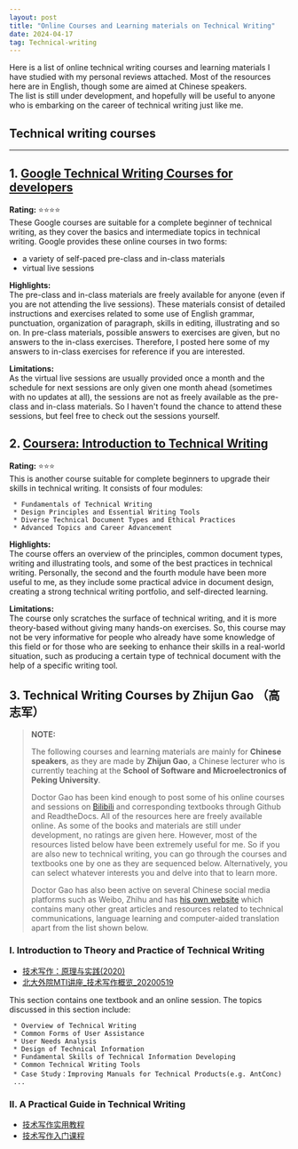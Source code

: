 ```yaml
---
layout: post
title: "Online Courses and Learning materials on Technical Writing"
date: 2024-04-17
tag: Technical-writing
---
```


Here is a list of online technical writing courses and learning materials I have studied with my personal reviews attached. Most of the resources here are in English, though some are aimed at Chinese speakers.    
The list is still under development, and hopefully will be useful to anyone who is embarking on the career of technical writing just like me.


## **Technical writing courses**

* * *

## 1. [Google Technical Writing Courses for developers](https://developers.google.com/tech-writing/for-instructors)  

   **Rating:** ⭐⭐⭐⭐  
   These Google courses are suitable for a complete beginner of technical writing, as they cover the basics and intermediate 
   topics in 
   technical writing. Google provides these online courses in two forms:  
   - a variety of self-paced pre-class and in-class materials
   - virtual live sessions
     
   **Highlights:**  
   The pre-class and in-class materials are freely available for anyone (even if you are not attending the live sessions). These 
   materials consist of detailed instructions and exercises related to some use of English grammar, punctuation, organization of 
   paragraph, skills in editing, illustrating and so on. In pre-class materials, possible answers to exercises are given, but no 
   answers to the in-class exercises. Therefore, I posted here some of my answers to in-class exercises for reference if you are 
   interested.   

   **Limitations:**   
   As the virtual live sessions are usually provided once a month and the schedule for next sessions are only given one month 
   ahead (sometimes with no updates at all), the sessions are not as freely available as the pre-class and in-class materials. 
   So I haven't found the chance to attend these sessions, but feel free to check out the sessions yourself.         
    
## 2. [Coursera: Introduction to Technical Writing](https://www.coursera.org/programs/learning-program-for-family-iwira/learn/technical-writing-introduction?source=search)

   **Rating:** ⭐⭐⭐  
   This is another course suitable for complete beginners to upgrade their skills in technical writing. It consists of four 
   modules:

     * Fundamentals of Technical Writing
     * Design Principles and Essential Writing Tools
     * Diverse Technical Document Types and Ethical Practices
     * Advanced Topics and Career Advancement

   **Highlights:**  
   The course offers an overview of the principles, common document types, writing and illustrating tools, and some of the best 
   practices in technical writing. Personally, the second and the fourth module have been more useful to me, as they include 
   some practical advice in document design, creating a strong technical writing portfolio, and self-directed learning.
   
   **Limitations:**       
   The course only scratches the surface of technical writing, and it is more theory-based without giving many hands-on 
   exercises. So, this course may not be very informative for people who already have some knowledge of this field or for those 
   who are seeking to enhance their skills in a real-world situation, such as producing a certain type of technical document 
   with the help of a specific writing tool.

## 3. Technical Writing Courses by Zhijun Gao （高志军） 
> **NOTE:**
> 
> The following courses and learning materials are mainly for **Chinese speakers**, as they are made by **Zhijun Gao**, a Chinese lecturer who is currently teaching at the **School of Software and Microelectronics of Peking University**.
> 
> Doctor Gao has been kind enough to post some of his online courses and sessions on [Bilibili](https://space.bilibili.com/71069636?spm_id_from=333.788.0.0) and corresponding textbooks through Github and ReadtheDocs. All of the resources here are freely available online. As some of the books and materials are still under development, no ratings are given here. However, most of the resources listed below have been extremely useful for me. So if you are also new to technical writing, you can go through the courses and textbooks one by one as they are sequenced below. Alternatively, you can select whatever interests you and delve into that to learn more.
>
> Doctor Gao has also been active on several Chinese social media platforms such as Weibo, Zhihu and has [his own website](https://gaozhijun.me/) which contains many other great articles and resources related to technical communications, language learning and computer-aided translation apart from the list shown below.

### I. Introduction to Theory and Practice of Technical Writing

* [技术写作：原理与实践(2020)](https://techcomm-book.readthedocs.io/zh-cn/latest/index.html)
* [北大外院MTI讲座_技术写作概览_20200519](https://www.bilibili.com/video/BV1ak4y167go/?spm_id_from=333.999.0.0&vd_source=a9d1bc663dd1dfea91f90d753c79d394)

This section contains one textbook and an online session. The topics discussed in this section include:

     * Overview of Technical Writing
     * Common Forms of User Assistance
     * User Needs Analysis
     * Design of Technical Information
     * Fundamental Skills of Technical Information Developing 
     * Common Technical Writing Tools
     * Case Study：Improving Manuals for Technical Products(e.g. AntConc) 
     ...

### II. A Practical Guide in Technical Writing

* [技术写作实用教程](https://tw.gaozhijun.me/index.html)
* [技术写作入门课程](https://www.bilibili.com/video/BV1Wb4y157H9/?spm_id_from=333.788.recommend_more_video.-1&vd_source=a9d1bc663dd1dfea91f90d753c79d394)


